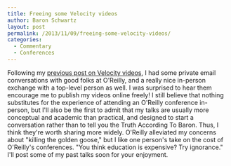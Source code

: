 ```yaml
---
title: Freeing some Velocity videos
author: Baron Schwartz
layout: post
permalink: /2013/11/09/freeing-some-velocity-videos/
categories:
  - Commentary
  - Conferences
---
```

Following my [previous post on Velocity videos][1], I had some private email conversations with good folks at O'Reilly, and a really nice in-person exchange with a top-level person as well. I was surprised to hear them encourage me to publish my videos online freely! 
I still believe that nothing substitutes for the experience of attending an O'Reilly conference in-person, but I'll also be the first to admit that my talks are usually more conceptual and academic than practical, and designed to start a conversation rather than to tell you the Truth According To Baron. Thus, I think they're worth sharing more widely. 
O'Reilly alleviated my concerns about "killing the golden goose," but I like one person's take on the cost of O'Reilly's conferences. "You think education is expensive? Try ignorance." 
I'll post some of my past talks soon for your enjoyment.

 [1]: http://www.xaprb.com/blog/2013/10/24/should-velocity-videos-be-free/ "Should Velocity videos be free?"
